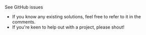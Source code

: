 See GitHub issues

- If you know any existing solutions, feel free to refer to it in the comments.
- If you're keen to help out with a project, please shout!
